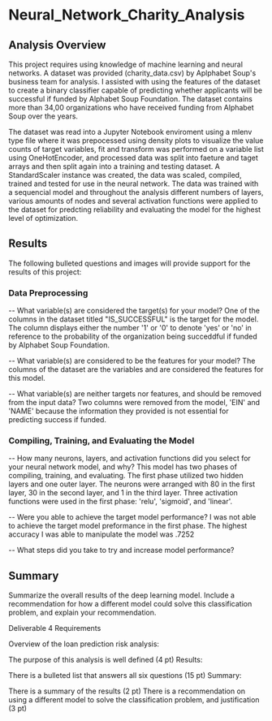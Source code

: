 # Neural_Network_Charity_Analysis

## Analysis Overview
This project requires using knowledge of machine learning and neural networks. A dataset was provided (charity_data.csv) by Aplphabet Soup's business team for analysis. I assisted with using the features of the dataset to create a binary classifier capable of predicting whether applicants will be successful if funded by Alphabet Soup Foundation. The dataset contains more than 34,00 organizations who have received funding from Alphabet Soup over the years. 

The dataset was read into a Jupyter Notebook enviroment using a mlenv type file where it was prepocessed using density plots to visualize the value counts of target variables, fit and transform was performed on a variable list using OneHotEncoder, and processed data was split into faeture and taget arrays and then split again into a training and testing dataset. A StandardScaler instance was created, the data was scaled, compiled, trained and tested for use in the neural network. The data was trained with a sequencial model and throughout the analysis different numbers of layers, various amounts of nodes and several activation functions were applied to the dataset for predcting reliability and evaluating the model for the highest level of optimization.  

## Results 
The following bulleted questions and images will provide support for the results of this project:

### Data Preprocessing
-- What variable(s) are considered the target(s) for your model?
    One of the columns in the dataset titled "IS_SUCCESSFUL" is the target for the model. The column displays either the number '1' or '0' to denote 'yes' or 'no' in                 reference to the probability of the organization being succeddful if funded by Alphabet Soup Foundation.
    
-- What variable(s) are considered to be the features for your model?
    The columns of the dataset are the variables and are considered the features for this model. 
    
-- What variable(s) are neither targets nor features, and should be removed from the input data?
    Two columns were removed from the model, 'EIN' and 'NAME' because the information they provided is not essential for predicting success if funded.

### Compiling, Training, and Evaluating the Model
-- How many neurons, layers, and activation functions did you select for your neural network model, and why?
    This model has two phases of compiling, training, and evaluating. The first phase utilized two hidden layers and one outer layer. The neurons were arranged with 80 in the first layer, 30 in the second layer, and 1 in the third layer. Three activation functions were used in the first phase: 'relu', 'sigmoid', and 'linear'.
    
-- Were you able to achieve the target model performance?
    I was not able to achieve the target model preformance in the first phase. The highest accuracy I was able to manipulate the model was .7252

-- What steps did you take to try and increase model performance?

## Summary
Summarize the overall results of the deep learning model. Include a recommendation for how a different model could solve this classification problem, and explain your recommendation.

Deliverable 4 Requirements


Overview of the loan prediction risk analysis:

The purpose of this analysis is well defined (4 pt)
Results:

There is a bulleted list that answers all six questions (15 pt)
Summary:

There is a summary of the results (2 pt)
There is a recommendation on using a different model to solve the classification problem, and justification (3 pt)
